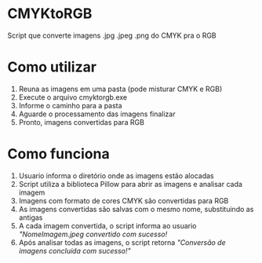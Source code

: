 # CMYKtoRGB
Script que converte imagens .jpg .jpeg .png do CMYK pra o RGB

# Como utilizar
1. Reuna as imagens em uma pasta (pode misturar CMYK e RGB)
2. Execute o arquivo cmyktorgb.exe
3. Informe o caminho para a pasta
4. Aguarde o processamento das imagens finalizar
5. Pronto, imagens convertidas para RGB

# Como funciona
1. Usuario informa o diretório onde as imagens estão alocadas
2. Script utiliza a biblioteca Pillow para abrir as imagens e analisar cada imagem
3. Imagens com formato de cores CMYK são convertidas para RGB
4. As imagens convertidas são salvas com o mesmo nome, substituindo as antigas
5. A cada imagem convertida, o script informa ao usuario *"NomeImagem.jpeg convertido com sucesso!*
6. Após analisar todas as imagens, o script retorna *"Conversão de imagens concluída com sucesso!"*

